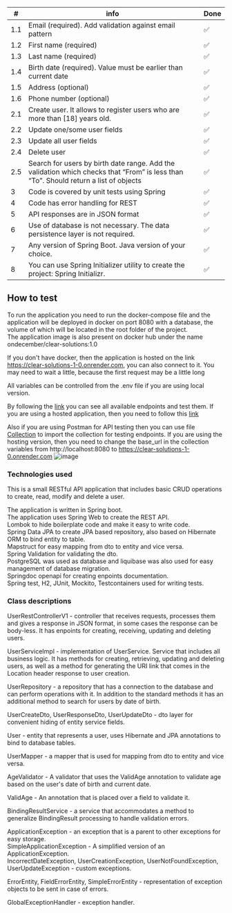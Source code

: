 | #   | info                                                                                                                                 | Done |
|-----|--------------------------------------------------------------------------------------------------------------------------------------|------|
| 1.1 | Email (required). Add validation against email pattern                                                                               | ✅    |
| 1.2 | First name (required)                                                                                                                | ✅    |
| 1.3 | Last name (required)                                                                                                                 | ✅    |
| 1.4 | Birth date (required). Value must be earlier than current date                                                                       | ✅    |
| 1.5 | Address (optional)                                                                                                                   | ✅    |
| 1.6 | Phone number (optional)                                                                                                              | ✅    |
| 2.1 | Create user. It allows to register users who are more than [18] years old.                                                           | ✅    |
| 2.2 | Update one/some user fields                                                                                                          | ✅    |
| 2.3 | Update all user fields                                                                                                               | ✅    |
| 2.4 | Delete user                                                                                                                          | ✅    |
| 2.5 | Search for users by birth date range. Add the validation which checks that “From” is less than “To”. Should return a list of objects | ✅    |
| 3   | Code is covered by unit tests using Spring                                                                                           | ✅    |
| 4   | Code has error handling for REST                                                                                                     | ✅    |
| 5   | API responses are in JSON format                                                                                                     | ✅    |
| 6   | Use of database is not necessary. The data persistence layer is not required.                                                        | ✅    |
| 7   | Any version of Spring Boot. Java version of your choice.                                                                             | ✅    |
| 8   | You can use Spring Initializer utility to create the project: Spring Initializr.                                                     | ✅    |

## How to test

To run the application you need to run the docker-compose file and the application will be deployed in docker on port 8080 with a database, the volume of which will be located in the root folder of the project.
<br>
The application image is also present on docker hub under the name ondecember/clear-solutions:1.0

If you don't have docker, then the application is hosted on the link https://clear-solutions-1-0.onrender.com, you can also connect to it. You may need to wait a little, because the first request may be a little long

All variables can be controlled from the .env file if you are using local version.

By following the [link](http://localhost:8080/swagger-ui/index.html) you can see all available endpoints and test them. If you are using a hosted application, then you need to follow this [link](https://clear-solutions-1-0.onrender.com/swagger-ui/index.html)

Also if you are using Postman for API testing then you can use file [Collection](Clear-Solutions.postman_collection.json) to import the collection for testing endpoints. If you are using the hosting version, then you need to change the base_url in the collection variables from http://localhost:8080 to https://clear-solutions-1-0.onrender.com
![image](https://github.com/Y-Maxym/Clear-Solutions-task/assets/121685289/349b45a6-dd62-4544-a7bc-acf4ca9ae7a6)

### Technologies used
This is a small RESTful API application that includes basic CRUD operations to create, read, modify and delete a user.

The application is written in Spring boot.<br>
The application uses Spring Web to create the REST API.<br>
Lombok to hide boilerplate code and make it easy to write code.<br>
Spring Data JPA to create JPA based repository, also based on Hibernate ORM to bind entity to table.<br>
Mapstruct for easy mapping from dto to entity and vice versa.<br>
Spring Validation for validating the dto.<br>
PostgreSQL was used as database and liquibase was also used for easy management of database migration.<br>
Springdoc openapi for creating enpoints documentation.<br>
Spring test, H2, JUnit, Mockito, Testcontainers used for writing tests.<br>

### Class descriptions

UserRestControllerV1 - controller that receives requests, processes them and gives a response in JSON format, in some cases the response can be body-less. It has enpoints for creating, receiving, updating and deleting users.

UserServiceImpl - implementation of UserService. Service that includes all business logic. It has methods for creating, retrieving, updating and deleting users, as well as a method for generating the URI link that comes in the Location header response to user creation.

UserRepository - a repository that has a connection to the database and can perform operations with it. In addition to the standard methods it has an additional method to search for users by date of birth.

UserCreateDto, UserResponseDto, UserUpdateDto - dto layer for convenient hiding of entity service fields.

User - entity that represents a user, uses Hibernate and JPA annotations to bind to database tables.

UserMapper - a mapper that is used for mapping from dto to entity and vice versa.

AgeValidator - A validator that uses the ValidAge annotation to validate age based on the user's date of birth and current date.

ValidAge - An annotation that is placed over a field to validate it.

BindingResultService - a service that accommodates a method to generalize BindingResult processing to handle validation errors.

ApplicationException - an exception that is a parent to other exceptions for easy storage.<br>
SimpleApplicationException - A simplified version of an ApplicationException.<br>
IncorrectDateException, UserCreationException, UserNotFoundException, UserUpdateException - custom exceptions.

ErrorEntity, FieldErrorEntity, SimpleErrorEntity - representation of exception objects to be sent in case of errors.

GlobalExceptionHandler - exception handler.
